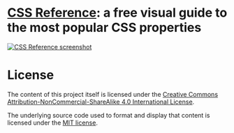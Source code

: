 # [CSS Reference](http://cssreference.io): a free visual guide to the most popular CSS properties

[![CSS Reference screenshot](https://raw.github.com/jgthms/css-reference/master/images/css-reference-share.png)](http://cssreference.io)

# License

The content of this project itself is licensed under the [Creative Commons Attribution-NonCommercial-ShareAlike 4.0 International License](http://creativecommons.org/licenses/by-nc-sa/4.0/).

The underlying source code used to format and display that content is licensed under the [MIT license](http://opensource.org/licenses/mit-license.php).